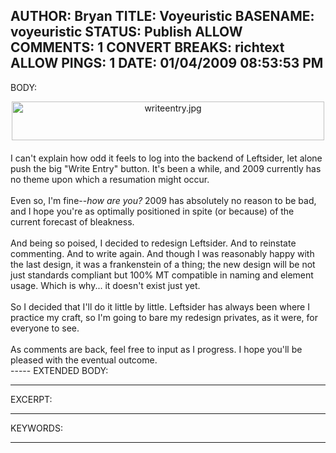 AUTHOR: Bryan
TITLE: Voyeuristic
BASENAME: voyeuristic
STATUS: Publish
ALLOW COMMENTS: 1
CONVERT BREAKS: richtext
ALLOW PINGS: 1
DATE: 01/04/2009 08:53:53 PM
-----
BODY:
<div><span class="mt-enclosure mt-enclosure-image" style="display: inline;"><img alt="writeentry.jpg" src="http://www.leftsider.com/images/writeentry.jpg" width="500" height="62" class="mt-image-center" style="text-align: center; display: block; margin: 0 auto 20px;" /></span></div>I can't explain how odd it feels to log into the backend of Leftsider, let alone push the big "Write Entry" button. It's been a while, and 2009 currently has no theme upon which a resumation might occur.<div><br /></div><div>Even so, I'm fine--<span class="Apple-style-span" style="font-style: italic;">how are you?</span> 2009 has absolutely no reason to be bad, and I hope you're as optimally positioned in spite (or because) of the current forecast of bleakness.</div><div><br /></div><div>And being so poised, I decided to redesign Leftsider. And to reinstate commenting. And to write again. And though I was reasonably happy with the last design, it was a frankenstein of a thing; the new design will be not just standards compliant but 100% MT compatible in naming and element usage. Which is why... it doesn't exist just yet.  </div><div><br /></div><div>So I decided that I'll do it little by little. Leftsider has always been where I practice my craft, so I'm going to bare my redesign privates, as it were, for everyone to see.</div><div><br /></div><div>As comments are back, feel free to input as I progress. I hope you'll be pleased with the eventual outcome.</div>
-----
EXTENDED BODY:

-----
EXCERPT:

-----
KEYWORDS:

-----


